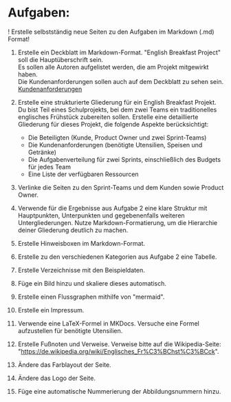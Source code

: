 # Aufgaben:

! Erstelle selbstständig neue Seiten zu den Aufgaben im Markdown (.md) Format!

1. Erstelle ein Deckblatt im Markdown-Format. "English Breakfast Project" soll die Hauptüberschrift sein.  
   Es sollen alle Autoren aufgelistet werden, die am Projekt mitgewirkt haben.  
   Die Kundenanforderungen sollen auch auf dem Deckblatt zu sehen sein.  
   [Kundenanforderungen](kundenanforderungen.md)

2. Erstelle eine strukturierte Gliederung für ein English Breakfast Projekt. Du bist Teil eines Schulprojekts, bei dem zwei Teams ein traditionelles englisches Frühstück zubereiten sollen. Erstelle eine detaillierte Gliederung für dieses Projekt, die folgende Aspekte berücksichtigt:

    - Die Beteiligten (Kunde, Product Owner und zwei Sprint-Teams)
    - Die Kundenanforderungen (benötigte Utensilien, Speisen und Getränke)
    - Die Aufgabenverteilung für zwei Sprints, einschließlich des Budgets für jedes Team
    - Eine Liste der verfügbaren Ressourcen

3. Verlinke die Seiten zu den Sprint-Teams und dem Kunden sowie Product Owner.

4. Verwende für die Ergebnisse aus Aufgabe 2 eine klare Struktur mit Hauptpunkten, Unterpunkten und gegebenenfalls weiteren Untergliederungen. Nutze Markdown-Formatierung, um die Hierarchie deiner Gliederung deutlich zu machen.

5. Erstelle Hinweisboxen im Markdown-Format.

6. Erstelle zu den verschiedenen Kategorien aus Aufgabe 2 eine Tabelle.

7. Erstelle Verzeichnisse mit den Beispieldaten.

8. Füge ein Bild hinzu und skaliere dieses automatisch.

9. Erstelle einen Flussgraphen mithilfe von "mermaid".

10. Erstelle ein Impressum.

11. Verwende eine LaTeX-Formel in MKDocs. Versuche eine Formel aufzustellen für benötigte Utensilien.

12. Erstelle Fußnoten und Verweise. Verweise bitte auf die Wikipedia-Seite: "https://de.wikipedia.org/wiki/Englisches_Fr%C3%BChst%C3%BCck".

13. Ändere das Farblayout der Seite.

14. Ändere das Logo der Seite.

15. Füge eine automatische Nummerierung der Abbildungsnummern hinzu.